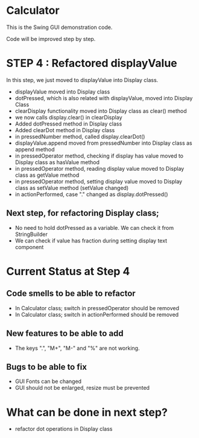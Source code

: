 # Calculator
 
This is the Swing GUI demonstration code.  

Code will be improved step by step. 

# STEP 4 : Refactored displayValue  
In this step, we just moved to displayValue into Display class. 
 - displayValue moved into Display class
 - dotPressed, which is also related with displayValue, moved into Display Class
 - clearDisplay functionality moved into Display class as clear() method
 - we now calls display.clear() in clearDisplay
 - Added dotPressed method in Display class
 - Added clearDot method in Display class
 - in pressedNumber method, called display.clearDot()
 - displayValue.append moved from pressedNumber into Display class as append method
 - in pressedOperator method, checking if display has value moved to Display class as hasValue method
 - in pressedOperator method, reading display value moved to Display class as getValue method
 - in pressedOperator method, setting display value moved to Display class as setValue method (setValue changed)
 - in actionPerformed, case "." changed as display.dotPressed()  

## Next step, for refactoring Display class;
  - No need to hold dotPressed as a variable. We can check it from StringBuilder
  - We can check if value has fraction during setting display text component 
  
# Current Status at Step 4  
## Code smells to be able to refactor
 - In Calculator class; switch in pressedOperator should be removed
 - In Calculator class; switch in actionPerformed should be removed

## New features to be able to add
 - The keys ".", "M+", "M-" and "%" are not working. 

## Bugs to be able to fix
 - GUI Fonts can be changed
 - GUI should not be enlarged, resize must be prevented 
   
# What can be done in next step?
 - refactor dot operations in Display class